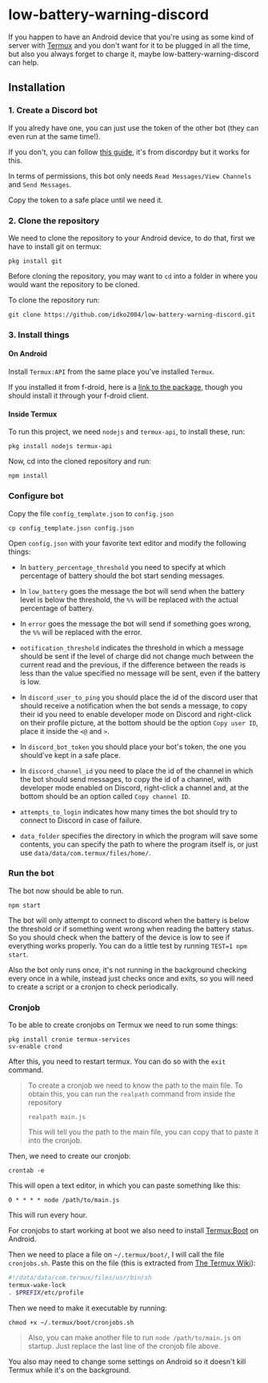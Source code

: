 # low-battery-warning-discord
If you happen to have an Android device that you're using as some kind of server with [Termux](https://termux.dev/en/) and you don't want for it to be plugged in all the time, but also you always forget to charge it, maybe low-battery-warning-discord can help.

## Installation
### 1. Create a Discord bot
If you alredy have one, you can just use the token of the other bot (they can even run at the same time!).

If you don't, you can follow [this guide](https://discordpy.readthedocs.io/en/stable/discord.html), it's from discordpy but it works for this.

In terms of permissions, this bot only needs `Read Messages/View Channels` and `Send Messages`.

Copy the token to a safe place until we need it.

### 2. Clone the repository
We need to clone the repository to your Android device, to do that, first we have to install git on termux:

```shell
pkg install git
```

Before cloning the repository, you may want to `cd` into a folder in where you would want the repository to be cloned.

To clone the repository run:

```shell
git clone https://github.com/idko2004/low-battery-warning-discord.git
```

### 3. Install things
#### On Android
Install `Termux:API` from the same place you've installed `Termux`.

If you installed it from f-droid, here is a [link to the package](https://f-droid.org/packages/com.termux.api/), though you should install it through your f-droid client.

#### Inside Termux
To run this project, we need `nodejs` and `termux-api`, to install these, run:

```shell
pkg install nodejs termux-api
```

Now, cd into the cloned repository and run:

```shell
npm install
```

### Configure bot
Copy the file `config_template.json` to `config.json`

```shell
cp config_template.json config.json
```

Open `config.json` with your favorite text editor and modify the following things:

- In `battery_percentage_threshold` you need to specify at which percentage of battery should the bot start sending messages.

- In `low_battery` goes the message the bot will send when the battery level is below the threshold, the `%%` will be replaced with the actual percentage of battery.

- In `error` goes the message the bot will send if something goes wrong, the `%%` will be replaced with the error.

- `notification_threshold` indicates the threshold in which a message should be sent if the level of charge did not change much between the current read and the previous, if the difference between the reads is less than the value specified no message will be sent, even if the battery is low.

- In `discord_user_to_ping` you should place the id of the discord user that should receive a notification when the bot sends a message, to copy their id you need to enable developer mode on Discord and right-click on their profile picture, at the bottom should be the option `Copy user ID`, place it inside the `<@` and `>`.

- In `discord_bot_token` you should place your bot's token, the one you should've kept in a safe place.

- In `discord_channel_id` you need to place the id of the channel in which the bot should send messages, to copy the id of a channel, with developer mode enabled on Discord, right-click a channel and, at the bottom should be an option called `Copy channel ID`.

- `attempts_to_login` indicates how many times the bot should try to connect to Discord in case of failure.

- `data_folder` specifies the directory in which the program will save some contents, you can specify the path to where the program itself is, or just use `data/data/com.termux/files/home/`.

### Run the bot
The bot now should be able to run.

```shell
npm start
```

The bot will only attempt to connect to discord when the battery is below the threshold or if something went wrong when reading the battery status. So you should check when the battery of the device is low to see if everything works properly. You can do a little test by running `TEST=1 npm start`.

Also the bot only runs once, it's not running in the background checking every once in a while, instead just checks once and exits, so you will need to create a script or a cronjon to check periodically.

### Cronjob
To be able to create cronjobs on Termux we need to run some things:

```shell
pkg install cronie termux-services
sv-enable crond
```

After this, you need to restart termux. You can do so with the `exit` command.

> To create a cronjob we need to know the path to the main file.
> To obtain this, you can run the `realpath` command from inside the repository
> ```shell
> realpath main.js
> ```
> This will tell you the path to the main file, you can copy that to paste it into the cronjob.

Then, we need to create our cronjob:

```shell
crontab -e
```

This will open a text editor, in which you can paste something like this:

```
0 * * * * node /path/to/main.js
```

This will run every hour.

For cronjobs to start working at boot we also need to install [Termux:Boot](https://f-droid.org/en/packages/com.termux.boot/) on Android.

Then we need to place a file on `~/.termux/boot/`, I will call the file `cronjobs.sh`. Paste this on the file (this is extracted from [The Termux Wiki](https://wiki.termux.com/wiki/Termux:Boot)):

```bash
#!/data/data/com.termux/files/usr/bin/sh
termux-wake-lock
. $PREFIX/etc/profile
```

Then we need to make it executable by running:

```shell
chmod +x ~/.termux/boot/cronjobs.sh
```

> Also, you can make another file to run `node /path/to/main.js` on startup. Just replace the last line of the cronjob file above.

You also may need to change some settings on Android so it doesn't kill Termux while it's on the background.
